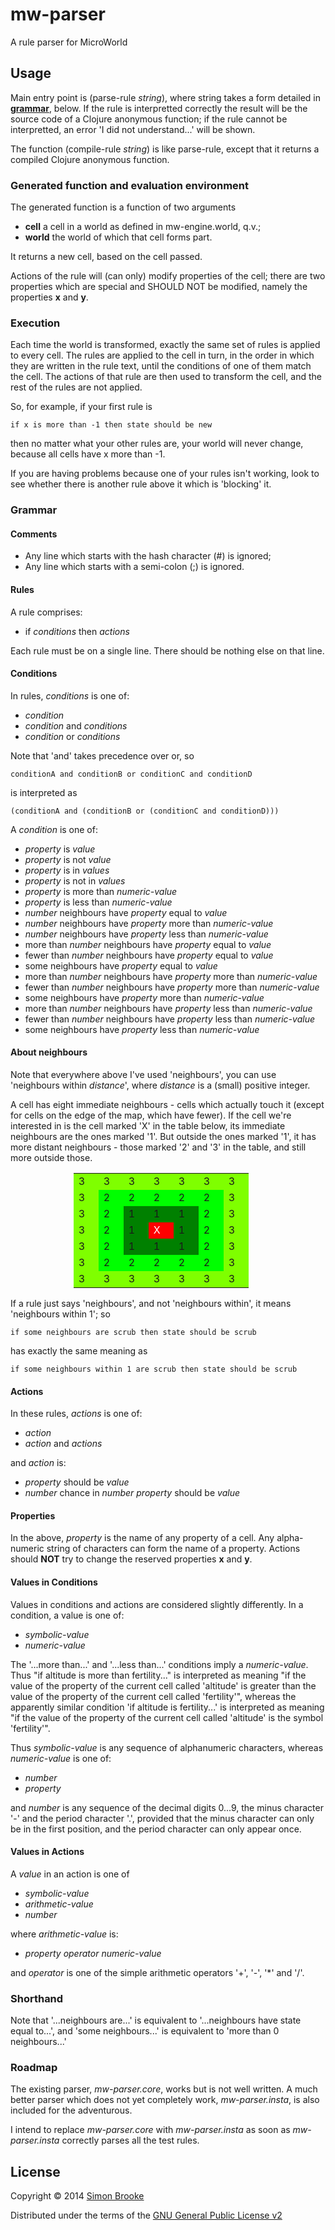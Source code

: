 # mw-parser

A rule parser for MicroWorld

## Usage

Main entry point is (parse-rule _string_), where string takes a form detailed
in __[grammar](#grammar)__, below. If the rule is interpretted correctly the result will
be the source code of a Clojure anonymous function; if the rule cannot be interpretted,
an error 'I did not understand...' will be shown.

The function (compile-rule _string_) is like parse-rule, except that it returns
a compiled Clojure anonymous function.

### Generated function and evaluation environment

The generated function is a function of two arguments

+ __cell__ a cell in a world as defined in mw-engine.world, q.v.;
+ __world__ the world of which that cell forms part.

It returns a new cell, based on the cell passed.

Actions of the rule will (can only) modify properties of the cell; there are two
properties which are special and SHOULD NOT be modified, namely the properties
__x__ and __y__.

### Execution

Each time the world is transformed, exactly the same set of rules is applied to every
cell. The rules are applied to the cell in turn, in the order in which they are
written in the rule text, until the conditions of one of them match the cell.
The actions of that rule are then used to transform the cell, and the rest of
the rules are not applied.

So, for example, if your first rule is

    if x is more than -1 then state should be new

then no matter what your other rules are, your world will never change, because
all cells have x more than -1.

If you are having problems because one of your rules isn't working, look to
see whether there is another rule above it which is 'blocking' it.

### <a name="grammar"></a>Grammar

#### Comments

+ Any line which starts with the hash character (#) is ignored;
+ Any line which starts with a semi-colon (;) is ignored.

#### Rules

A rule comprises:

+ if _conditions_ then _actions_

Each rule must be on a single line. There should be nothing else on that line.

#### Conditions

In rules, _conditions_ is one of:

+ _condition_
+ _condition_ and _conditions_
+ _condition_ or _conditions_

Note that 'and' takes precedence over or, so

    conditionA and conditionB or conditionC and conditionD

is interpreted as

	(conditionA and (conditionB or (conditionC and conditionD)))

A _condition_ is one of:

+ _property_ is _value_
+ _property_ is not _value_
+ _property_ is in _values_
+ _property_ is not in _values_
+ _property_ is more than _numeric-value_
+ _property_ is less than _numeric-value_
+ _number_ neighbours have _property_ equal to _value_
+ _number_ neighbours have _property_ more than _numeric-value_
+ _number_ neighbours have _property_ less than _numeric-value_
+ more than _number_ neighbours have _property_ equal to _value_
+ fewer than _number_ neighbours have _property_ equal to _value_
+ some neighbours have _property_ equal to _value_
+ more than _number_ neighbours have _property_ more than _numeric-value_
+ fewer than _number_ neighbours have _property_ more than _numeric-value_
+ some neighbours have _property_ more than _numeric-value_
+ more than _number_ neighbours have _property_ less than _numeric-value_
+ fewer than _number_ neighbours have _property_ less than _numeric-value_
+ some neighbours have _property_ less than _numeric-value_

#### About neighbours

Note that everywhere above I've used 'neighbours', you can use 'neighbours
within _distance_', where _distance_ is a (small) positive integer.

A cell has eight immediate neighbours - cells which actually touch it (except
for cells on the edge of the map, which have fewer). If the cell we're
interested in is the cell marked 'X' in the table below, its immediate neighbours
are the ones marked '1'. But outside the ones marked '1', it has more distant
neighbours - those marked '2' and '3' in the table, and still more outside those.

<table style="padding-left: 20%;">
<tr><td style="width: 1.5em; background-color: chartreuse;">3</td><td style="width: 1.5em; background-color: chartreuse;">3</td><td style="width: 1.5em; background-color: chartreuse;">3</td><td style="width: 1.5em; background-color: chartreuse;">3</td><td style="width: 1.5em; background-color: chartreuse;">3</td><td style="width: 1.5em; background-color: chartreuse;">3</td><td style="width: 1.5em; background-color: chartreuse;">3</td></tr>
<tr><td style="width: 1.5em; background-color: chartreuse;">3</td><td style="width: 1.5em; background-color: lime;">2</td><td style="width: 1.5em; background-color: lime;">2</td><td style="width: 1.5em; background-color: lime;">2</td><td style="width: 1.5em; background-color: lime;">2</td><td style="width: 1.5em; background-color: lime;">2</td><td style="width: 1.5em; background-color: chartreuse;">3</td></tr>
<tr><td style="width: 1.5em; background-color: chartreuse;">3</td><td style="width: 1.5em; background-color: lime;">2</td><td style="width: 1.5em; background-color: green;">1</td><td style="width: 1.5em; background-color: green;">1</td><td style="width: 1.5em; background-color: green;">1</td><td style="width: 1.5em; background-color: lime;">2</td><td style="width: 1.5em; background-color: chartreuse;">3</td></tr>
<tr><td style="width: 1.5em; background-color: chartreuse;">3</td><td style="width: 1.5em; background-color: lime;">2</td><td style="width: 1.5em; background-color: green;">1</td><td style="color:white; width: 1.5em; background-color: red;">X</td><td style="width: 1.5em; background-color: green;">1</td><td style="width: 1.5em; background-color: lime;">2</td><td style="width: 1.5em; background-color: chartreuse;">3</td></tr>
<tr><td style="width: 1.5em; background-color: chartreuse;">3</td><td style="width: 1.5em; background-color: lime;">2</td><td style="width: 1.5em; background-color: green;">1</td><td style="width: 1.5em; background-color: green;">1</td><td style="width: 1.5em; background-color: green;">1</td><td style="width: 1.5em; background-color: lime;">2</td><td style="width: 1.5em; background-color: chartreuse;">3</td></tr>
<tr><td style="width: 1.5em; background-color: chartreuse;">3</td><td style="width: 1.5em; background-color: lime;">2</td><td style="width: 1.5em; background-color: lime;">2</td><td style="width: 1.5em; background-color: lime;">2</td><td style="width: 1.5em; background-color: lime;">2</td><td style="width: 1.5em; background-color: lime;">2</td><td style="width: 1.5em; background-color: chartreuse;">3</td></tr>
<tr><td style="width: 1.5em; background-color: chartreuse;">3</td><td style="width: 1.5em; background-color: chartreuse;">3</td><td style="width: 1.5em; background-color: chartreuse;">3</td><td style="width: 1.5em; background-color: chartreuse;">3</td><td style="width: 1.5em; background-color: chartreuse;">3</td><td style="width: 1.5em; background-color: chartreuse;">3</td><td style="width: 1.5em; background-color: chartreuse;">3</td></tr>
</table>

If a rule just says 'neighbours', and not 'neighbours within', it means
'neighbours within 1'; so

    if some neighbours are scrub then state should be scrub

has exactly the same meaning as

    if some neighbours within 1 are scrub then state should be scrub

#### Actions

In these rules, _actions_ is one of:

+ _action_
+ _action_ and _actions_

and _action_ is:

+ _property_ should be _value_
+ _number_ chance in _number_ _property_ should be _value_

#### Properties

In the above, _property_ is the name of any property of a cell. Any alpha-numeric
string of characters can form the name of a property. Actions should __NOT__
try to change the reserved properties __x__ and __y__.

#### Values in Conditions

Values in conditions and actions are considered slightly differently. In a
condition, a value is one of:

+ _symbolic-value_
+ _numeric-value_

The '...more than...' and '...less than...' conditions imply a _numeric-value_.
Thus "if altitude is more than fertility..." is interpreted as meaning "if the value
of the property of the current cell called 'altitude' is greater than the value
of the property of the current cell called 'fertility'", whereas the apparently
similar condition 'if altitude is fertility...' is interpreted as meaning
"if the value of the property of the current cell called 'altitude' is the symbol
'fertility'".

Thus _symbolic-value_ is any sequence of alphanumeric characters, whereas
_numeric-value_ is one of:

+ _number_
+ _property_

and _number_ is any sequence of the decimal digits 0...9, the minus character
'-' and the period character '.', provided that the minus character can only be
in the first position, and  the period character can only appear once.

#### Values in Actions

A _value_ in an action is one of

+ _symbolic-value_
+ _arithmetic-value_
+ _number_

where _arithmetic-value_ is:

+ _property_ _operator_ _numeric-value_

and _operator_ is one of the simple arithmetic operators '+', '-', '*' and '/'.

### Shorthand

Note that '...neighbours are...' is equivalent to '...neighbours have state equal to...',
and 'some neighbours...' is equivalent to 'more than 0 neighbours...'

### Roadmap

The existing parser, *mw-parser.core*, works but is not well written. A much
better parser which does not yet completely work, *mw-parser.insta*, is also
included for the adventurous.

I intend to replace *mw-parser.core* with *mw-parser.insta* as soon as 
*mw-parser.insta* correctly parses all the test rules.

## License

Copyright © 2014 [Simon Brooke](mailto:simon@journeyman.cc)

Distributed under the terms of the
[GNU General Public License v2](http://www.gnu.org/licenses/gpl-2.0.html)
